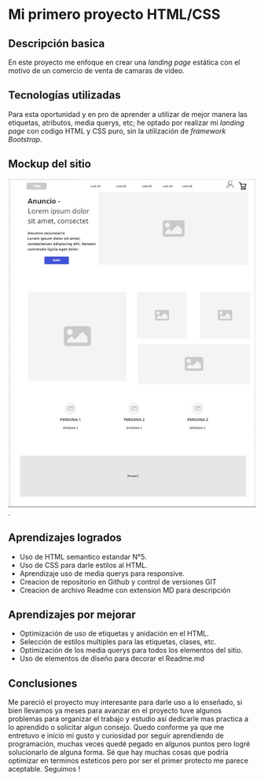 # Mi primero proyecto HTML/CSS

## Descripción basica
En este proyecto me enfoque en crear una *landing page* estática con el motivo de un comercio de venta de camaras de video.

## Tecnologías utilizadas
Para esta oportunidad y en pro de aprender a utilizar de mejor manera las etiquetas, atributos, media querys, etc; he optado por realizar mi *landing page* con codigo HTML y CSS puro, sin la utilización de *framework Bootstrap*.


## Mockup del sitio 

![Imagen mockup landing page](assets/Mockup.JPG).

## Aprendizajes logrados
- Uso de HTML semantico estandar N°5.
- Uso de CSS para darle estilos al HTML.
- Aprendizaje uso de media querys para responsive.
- Creacion de repositorio en Github y control de versiones GIT
- Creacion de archivo Readme con extension MD para descripción

## Aprendizajes por mejorar
- Optimización de uso de etiquetas y anidación en el HTML.
- Selección de estilos multiples para las etiquetas, clases, etc.
- Optimización de los media querys para todos los elementos del sitio.
- Uso de elementos de diseño para decorar el Readme.md

## Conclusiones
Me pareció el proyecto muy interesante para darle uso a lo enseñado, si bien llevamos ya meses para avanzar en el proyecto tuve algunos problemas para organizar el trabajo y estudio así dedicarle mas practica a lo aprendido o solicitar algun consejo. Quedo conforme ya que me entretuvo e inició mi gusto y curiosidad por seguir aprendiendo de programación, muchas veces quedé pegado en algunos puntos pero logré solucionarlo de alguna forma. Sé que hay muchas cosas que podría optimizar en terminos esteticos pero por ser el primer protecto me parece aceptable. Seguimos !